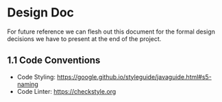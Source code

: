 # Design Doc
For future reference we can flesh out this document for the formal design decisions we have to present at the end of the project.

## 1.1 Code Conventions
+ Code Styling: https://google.github.io/styleguide/javaguide.html#s5-naming
+ Code Linter:  https://checkstyle.org
